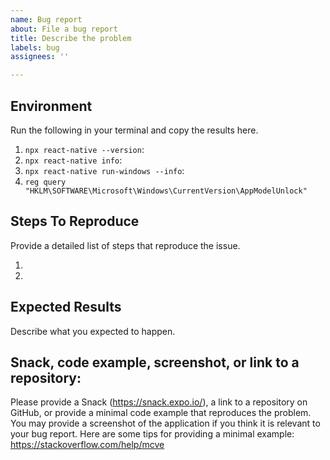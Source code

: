 ```yaml
---
name: Bug report
about: File a bug report
title: Describe the problem
labels: bug
assignees: ''

---
```


<!--
Your issue will be triaged by the RNW team according to this process: https://github.com/microsoft/react-native-windows/wiki/Triage-Process
-->
## Environment
Run the following in your terminal and copy the results here.
1. `npx react-native --version`:
2. `npx react-native info`:
3. `npx react-native run-windows --info`:
4. `reg query "HKLM\SOFTWARE\Microsoft\Windows\CurrentVersion\AppModelUnlock"`

<!-- Consider including this information as well:
What SDK version are you building for? Choose from 10.0.15063, 10.0.16299, 10.0.18362, etc.
- Target Platform Version(s):
What device(s) are you targeting? Choose any from Desktop, Xbox, Hololens)
- Target Device(s):
Which version of Visual Studio are you using? Specify Visual Studio 2017 or Visual Studio 2019
- Visual Studio Version:
Which build configuration are you running? Choose from Debug, DebugBundle, Release, ReleaseBundle 
- Build Configuration:
-->

## Steps To Reproduce
Provide a detailed list of steps that reproduce the issue.

1.
2.

## Expected Results
Describe what you expected to happen.

<!--
Troubleshooting
  If you see build failure on `react-native run-windows`, please try again with 'react-native run-windows --logging' and provide the output.
-->

## Snack, code example, screenshot, or link to a repository:
Please provide a Snack (https://snack.expo.io/), a link to a repository on GitHub, or provide a minimal code example that reproduces the problem.
You may provide a screenshot of the application if you think it is relevant to your bug report.
Here are some tips for providing a minimal example: https://stackoverflow.com/help/mcve
